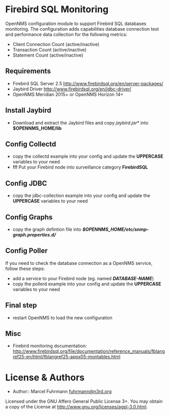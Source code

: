 # Firebird SQL Monitoring

OpenNMS configuration module to support Firebird SQL databases monitoring.
The configuration adds capabilities database connection test and performance data collection for the following metrics:

- Client Connection Count (active/inactive)
- Transaction Count (active/inactive)
- Statement Count (active/inactive)

## Requirements

- Firebird SQL Server 2.5 http://www.firebirdsql.org/en/server-packages/
- Jaybird Driver http://www.firebirdsql.org/en/jdbc-driver/
- OpenNMS Meridian 2015+ or OpenNMS Horizon 14+

## Install Jaybird

* Download and extract the Jaybird files and copy **jaybird*.jar** into **$OPENNMS_HOME/lib**

## Config Collectd

* copy the collectd example into your config and update the **UPPERCASE** variables to your need
* **!!!** Put your Firebird node into surveillance category **FirebirdSQL**

## Config JDBC

* copy the jdbc-collection example into your config and update the **UPPERCASE** variables to your need

## Config Graphs

* copy the graph defintion file into ***$OPENNMS_HOME/etc/snmp-graph.properties.d/***

## Config Poller

If you need to check the database connection as a OpenNMS service, follow these steps:

* add a service to your Firebird node (eg. named ***DATABASE-NAME***)
* copy the pollerd example into your config and update the **UPPERCASE** variables to your need

## Final step

* restart OpenNMS to load the new configuration

## Misc

* Firebird monitoring documentation: http://www.firebirdsql.org/file/documentation/reference_manuals/fblangref25-en/html/fblangref25-appx05-montables.html

# License & Authors

- Author:: Marcel Fuhrmann <fuhrmann@n3rd.org>

Licensed under the GNU Affero General Public License 3+. You may obtain a copy of the License at http://www.gnu.org/licenses/agpl-3.0.html.
